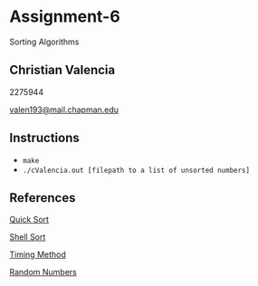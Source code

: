 # Assignment-6
Sorting Algorithms

## Christian Valencia
2275944

valen193@mail.chapman.edu

## Instructions
- `make`
- `./cValencia.out [filepath to a list of unsorted numbers]`

## References
[Quick Sort](https://www.geeksforgeeks.org/quick-sort/)

[Shell Sort](https://www.geeksforgeeks.org/shellsort/)

[Timing Method](https://www.programiz.com/cpp-programming/library-function/ctime/clock)

[Random Numbers](https://numbergenerator.org/randomnumbergenerator#!numbers=100000&low=1&high=100000&unique=true&csv=nl&oddeven=&start=false)
